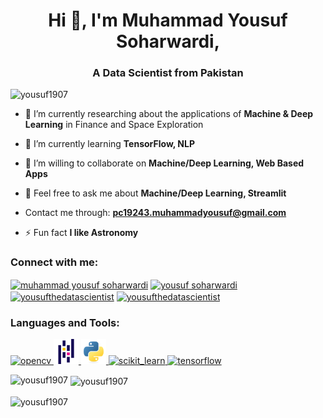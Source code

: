 <h1 align="center">Hi 👋, I'm Muhammad Yousuf Soharwardi,</h1>
<h3 align="center">A Data Scientist from Pakistan</h3>
<!-- <img align="right"> width="400"<img src="https://i.gifer.com/74YE.gif" alt="yousuf1907" /> -->

<p align="centre"> <img
        src="https://komarev.com/ghpvc/?username=yousuf1907&label=Profile%20views&color=0e75b6&style=flat"
        alt="yousuf1907" /> </p>

- 🔭 I’m currently researching about the applications of **Machine & Deep Learning** in Finance and Space Exploration

- 🌱 I’m currently learning **TensorFlow, NLP**

- 👯 I’m willing to collaborate on **Machine/Deep Learning, Web Based Apps**

- 💬 Feel free to ask me about **Machine/Deep Learning, Streamlit**

- Contact me through: **pc19243.muhammadyousuf@gmail.com**

- ⚡ Fun fact **I like Astronomy**

<h3 align="left">Connect with me:</h3>
<p align="left">
    <a href="https://www.linkedin.com/in/muhammad-yousuf-soharwardi/" target="blank"><img align="center"
            src="https://raw.githubusercontent.com/rahuldkjain/github-profile-readme-generator/master/src/images/icons/Social/linked-in-alt.svg"
            alt="muhammad yousuf soharwardi" height="30" width="40" /></a>
    <a href="https://kaggle.com/yousufsoharwardi" target="blank"><img align="center"
            src="https://raw.githubusercontent.com/rahuldkjain/github-profile-readme-generator/master/src/images/icons/Social/kaggle.svg"
            alt="yousuf soharwardi" height="30" width="40" /></a>
    <a href="https://fb.com/yousufthedatascientist" target="blank"><img align="center"
            src="https://raw.githubusercontent.com/rahuldkjain/github-profile-readme-generator/master/src/images/icons/Social/facebook.svg"
            alt="yousufthedatascientist" height="30" width="40" /></a>
    <a href="https://instagram.com/yousufthedatascientist" target="blank"><img align="center"
            src="https://raw.githubusercontent.com/rahuldkjain/github-profile-readme-generator/master/src/images/icons/Social/instagram.svg"
            alt="yousufthedatascientist" height="30" width="40" /></a>
</p>

<h3 align="left">Languages and Tools:</h3>
<p align="left"> <a href="https://opencv.org/" target="_blank" rel="noreferrer"> <img
            src="https://www.vectorlogo.zone/logos/opencv/opencv-icon.svg" alt="opencv" width="40" height="40" /> </a>
    <a href="https://pandas.pydata.org/" target="_blank" rel="noreferrer"> <img
            src="https://raw.githubusercontent.com/devicons/devicon/2ae2a900d2f041da66e950e4d48052658d850630/icons/pandas/pandas-original.svg"
            alt="pandas" width="40" height="40" /> </a> <a href="https://www.python.org" target="_blank"
        rel="noreferrer"> <img
            src="https://raw.githubusercontent.com/devicons/devicon/master/icons/python/python-original.svg"
            alt="python" width="40" height="40" /> </a> <a href="https://scikit-learn.org/" target="_blank"
        rel="noreferrer"> <img src="https://upload.wikimedia.org/wikipedia/commons/0/05/Scikit_learn_logo_small.svg"
            alt="scikit_learn" width="40" height="40" /> </a> <a href="https://www.tensorflow.org" target="_blank"
        rel="noreferrer"> <img src="https://www.vectorlogo.zone/logos/tensorflow/tensorflow-icon.svg" alt="tensorflow"
            width="40" height="40" /> </a>
</p>

<p><img align="left"
        src="https://github-readme-stats.vercel.app/api/top-langs?username=yousuf1907&show_icons=true&locale=en&layout=compact"
        alt="yousuf1907" /></p>

<p>&nbsp;<img align="center"
        src="https://github-readme-stats.vercel.app/api?username=yousuf1907&show_icons=true&locale=en"
        alt="yousuf1907" /></p>

<p><img align="center" src="https://github-readme-streak-stats.herokuapp.com/?user=yousuf1907&" alt="yousuf1907" /></p>
